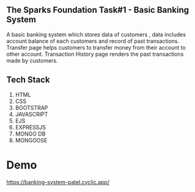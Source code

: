 

## The Sparks Foundation Task#1 - Basic Banking System
 A basic banking system which stores data of customers , data includes 
 account balance of each customers and record of past transactions.
 Transfer page helps customers to transfer money from their account to other account.
 Transaction History page renders the past transactions made by 
 customers.


## Tech Stack
1) HTML 
2) CSS
3) BOOTSTRAP
4) JAVASCRIPT
5) EJS
6) EXPRESSJS
7) MONGO DB
8) MONGOOSE


# Demo
https://banking-system-patel.cyclic.app/
